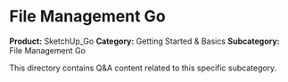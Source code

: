 # File Management Go

**Product:** SketchUp_Go
**Category:** Getting Started & Basics
**Subcategory:** File Management Go

This directory contains Q&A content related to this specific subcategory.
